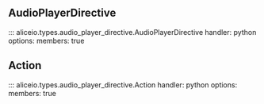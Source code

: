 ## AudioPlayerDirective

::: aliceio.types.audio_player_directive.AudioPlayerDirective
    handler: python
    options:
      members: true

## Action

::: aliceio.types.audio_player_directive.Action
    handler: python
    options:
      members: true
